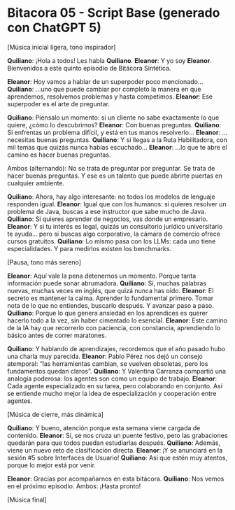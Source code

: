 # Bitacora 05 - Script Base (generado con ChatGPT 5)

[Música inicial ligera, tono inspirador]

**Quiliano**: ¡Hola a todos! Les habla **Quiliano**.
**Eleanor**: Y yo soy **Eleanor**. Bienvenidos a este quinto episodio de Bitácora Sintética.

**Eleanor**: Hoy vamos a hablar de un superpoder poco mencionado…
**Quiliano**: …uno que puede cambiar por completo la manera en que aprendemos, resolvemos problemas y hasta competimos.
**Eleanor**: Ese superpoder es el arte de preguntar.

**Quiliano**: Piénsalo un momento: si un cliente no sabe exactamente lo que quiere, ¿cómo lo descubrimos?
**Eleanor**: Con buenas preguntas.
**Quiliano**: Si enfrentas un problema difícil, y está en tus manos resolverlo…
**Eleanor**: …necesitas buenas preguntas.
**Quiliano**: Y si llegas a la Ruta Habilitadora, con mil temas que quizás nunca habías escuchado…
**Eleanor**: …lo que te abre el camino es hacer buenas preguntas.

Ambos (alternando): No se trata de preguntar por preguntar. Se trata de hacer buenas preguntas. Y ese es un talento que puede abrirte puertas en cualquier ambiente.

**Quiliano**: Ahora, hay algo interesante: no todos los modelos de lenguaje responden igual.
**Eleanor**: Igual que con los humanos: si quieres resolver un problema de Java, buscas a ese instructor que sabe mucho de Java.
**Quiliano**: Si quieres aprender de negocios, vas donde un empresario.
**Eleanor**: Y si tu interés es legal, quizás un consultorio jurídico universitario te ayuda… pero si buscas algo corporativo, la cámara de comercio ofrece cursos gratuitos.
**Quiliano**: Lo mismo pasa con los LLMs: cada uno tiene especialidades. Y para medirlos existen los benchmarks.

[Pausa, tono más sereno]

**Eleanor**: Aquí vale la pena detenernos un momento. Porque tanta información puede sonar abrumadora.
**Quiliano**: Sí, muchas palabras nuevas, muchas veces en inglés, que quizá nunca has oído.
**Eleanor**: El secreto es mantener la calma. Aprender lo fundamental primero. Tomar nota de lo que no entiendes, buscarlo después. Y avanzar paso a paso.
**Quiliano**: Porque lo que genera ansiedad en los aprendices es querer hacerlo todo a la vez, sin haber cimentado lo esencial.
**Eleanor**: Este camino de la IA hay que recorrerlo con paciencia, con constancia, aprendiendo lo básico antes de correr maratones.

**Quiliano**: Y hablando de aprendizajes, recordemos que el año pasado hubo una charla muy parecida.
**Eleanor**: Pablo Pérez nos dejó un consejo atemporal: “las herramientas cambian, se vuelven obsoletas, pero los fundamentos quedan claros”.
**Quiliano**: Y Valentina Carranza compartió una analogía poderosa: los agentes son como un equipo de trabajo.
**Eleanor**: Cada agente especializado en su tarea, pero colaborando en conjunto. Así se entiende mucho mejor la idea de especialización y cooperación entre agentes.

[Música de cierre, más dinámica]

**Quiliano**: Y bueno, atención porque esta semana viene cargada de contenido.
**Eleanor**: Sí, se nos cruza un puente festivo, pero las grabaciones quedarán para que todos puedan estudiarlas después.
**Quiliano**: Además, viene un nuevo reto de clasificación directa.
**Eleanor**: ¡Y se anunciará en la sesión #5 sobre Interfaces de Usuario!
**Quiliano**: Así que estén muy atentos, porque lo mejor está por venir.

**Eleanor**: Gracias por acompañarnos en esta bitácora.
**Quiliano**: Nos vemos en el próximo episodio.
Ambos: ¡Hasta pronto!

[Música final]
